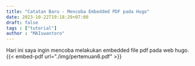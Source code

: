```yaml
---
title: "Catatan Baru - Mencoba Embedded PDF pada Hugo"
date: 2023-10-22T19:18:29+07:00
draft: false
tags : ["tutorial"]
author : "MAIswantoro"
---
```

Hari ini saya ingin mencoba melakukan embedded file pdf pada web hugo.
{{< embed-pdf url="./img/pertemuan6.pdf" >}}

